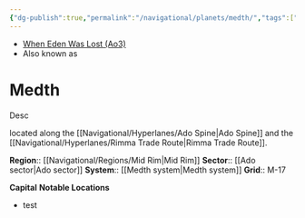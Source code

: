```yaml
---
{"dg-publish":true,"permalink":"/navigational/planets/medth/","tags":["map","midrim","ado","adospine","rimma","planet","unfinished"]}
---
```


- [When Eden Was Lost (Ao3)](https://archiveofourown.org/works/19334440/chapters/45992584)
- Also known as 
# Medth
Desc

located along the [[Navigational/Hyperlanes/Ado Spine\|Ado Spine]] and the [[Navigational/Hyperlanes/Rimma Trade Route\|Rimma Trade Route]].

**Region**::  [[Navigational/Regions/Mid Rim\|Mid Rim]]
**Sector**::  [[Ado sector\|Ado sector]]
**System**::  [[Medth system\|Medth system]]
**Grid**::  M-17

**Capital**
**Notable Locations**
- test
